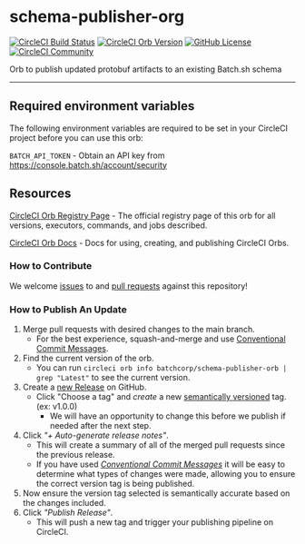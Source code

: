 # schema-publisher-org


[![CircleCI Build Status](https://circleci.com/gh/batchcorp/schema-publisher-orb.svg?style=shield "CircleCI Build Status")](https://circleci.com/gh/batchcorp/schema-publisher-orb) [![CircleCI Orb Version](https://badges.circleci.com/orbs/batchcorp/schema-publisher-orb.svg)](https://circleci.com/orbs/registry/orb/batchcorp/schema-publisher-orb) [![GitHub License](https://img.shields.io/badge/license-MIT-lightgrey.svg)](https://raw.githubusercontent.com/batchcorp/schema-publisher-orb/master/LICENSE) [![CircleCI Community](https://img.shields.io/badge/community-CircleCI%20Discuss-343434.svg)](https://discuss.circleci.com/c/ecosystem/orbs)

Orb to publish updated protobuf artifacts to an existing Batch.sh schema

---

## Required environment variables

The following environment variables are required to be set in your CircleCI project before you can use this orb:

`BATCH_API_TOKEN` - Obtain an API key from https://console.batch.sh/account/security

## Resources

[CircleCI Orb Registry Page](https://circleci.com/orbs/registry/orb/batchcorp/schema-publisher-orb) - The official registry page of this orb for all versions, executors, commands, and jobs described.

[CircleCI Orb Docs](https://circleci.com/docs/2.0/orb-intro/#section=configuration) - Docs for using, creating, and publishing CircleCI Orbs.

### How to Contribute

We welcome [issues](https://github.com/batchcorp/schema-publisher-orb/issues) to and [pull requests](https://github.com/batchcorp/schema-publisher-orb/pulls) against this repository!

### How to Publish An Update
1. Merge pull requests with desired changes to the main branch.
    - For the best experience, squash-and-merge and use [Conventional Commit Messages](https://conventionalcommits.org/).
2. Find the current version of the orb.
    - You can run `circleci orb info batchcorp/schema-publisher-orb | grep "Latest"` to see the current version.
3. Create a [new Release](https://github.com/batchcorp/schema-publisher-orb/releases/new) on GitHub.
    - Click "Choose a tag" and _create_ a new [semantically versioned](http://semver.org/) tag. (ex: v1.0.0)
      - We will have an opportunity to change this before we publish if needed after the next step.
4.  Click _"+ Auto-generate release notes"_.
    - This will create a summary of all of the merged pull requests since the previous release.
    - If you have used _[Conventional Commit Messages](https://conventionalcommits.org/)_ it will be easy to determine what types of changes were made, allowing you to ensure the correct version tag is being published.
5. Now ensure the version tag selected is semantically accurate based on the changes included.
6. Click _"Publish Release"_.
    - This will push a new tag and trigger your publishing pipeline on CircleCI.
